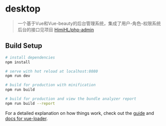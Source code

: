 # desktop

> 一个基于Vue和Vue-beauty的后台管理系统，集成了用户-角色-权限系统
> 后台的接口见项目 [HimiHL/php-admin](https://github.com/HimiHL/php-admin)

## Build Setup

``` bash
# install dependencies
npm install

# serve with hot reload at localhost:8080
npm run dev

# build for production with minification
npm run build

# build for production and view the bundle analyzer report
npm run build --report
```

For a detailed explanation on how things work, check out the [guide](http://vuejs-templates.github.io/webpack/) and [docs for vue-loader](http://vuejs.github.io/vue-loader).
